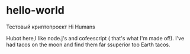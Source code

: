 # hello-world
Тестовый криптопроект
Hi Humans

Hubot here,I like node.j's and cofeescript ( that's what I'm made of!).
I've had tacos on the moon and find them far ssuperior too Earth tacos.
